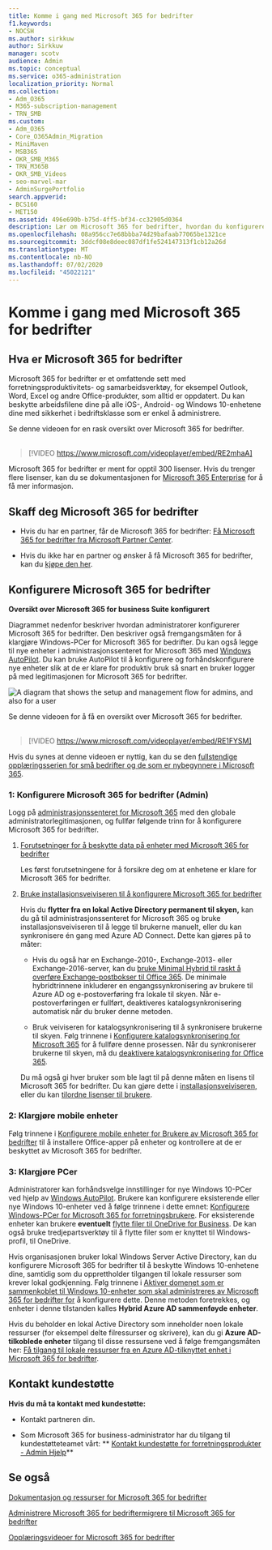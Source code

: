 ```yaml
---
title: Komme i gang med Microsoft 365 for bedrifter
f1.keywords:
- NOCSH
ms.author: sirkkuw
author: Sirkkuw
manager: scotv
audience: Admin
ms.topic: conceptual
ms.service: o365-administration
localization_priority: Normal
ms.collection:
- Adm_O365
- M365-subscription-management
- TRN_SMB
ms.custom:
- Adm_O365
- Core_O365Admin_Migration
- MiniMaven
- MSB365
- OKR_SMB_M365
- TRN_M365B
- OKR_SMB_Videos
- seo-marvel-mar
- AdminSurgePortfolio
search.appverid:
- BCS160
- MET150
ms.assetid: 496e690b-b75d-4ff5-bf34-cc32905d0364
description: Lær om Microsoft 365 for bedrifter, hvordan du konfigurerer den og hvordan du klargjør brukernes enheter og PCer for å sikre at de er beskyttet av Microsoft 365 for bedrifter.
ms.openlocfilehash: 08a956cc7e68bbba74d29bafaab77065be1321ce
ms.sourcegitcommit: 3ddcf08e8deec087df1fe524147313f1cb12a26d
ms.translationtype: MT
ms.contentlocale: nb-NO
ms.lasthandoff: 07/02/2020
ms.locfileid: "45022121"
---
```

# <a name="get-started-with-microsoft-365-for-business"></a>Komme i gang med Microsoft 365 for bedrifter

## <a name="what-is-microsoft-365-for-business"></a>Hva er Microsoft 365 for bedrifter

Microsoft 365 for bedrifter er et omfattende sett med forretningsproduktivitets- og samarbeidsverktøy, for eksempel Outlook, Word, Excel og andre Office-produkter, som alltid er oppdatert. Du kan beskytte arbeidsfilene dine på alle iOS-, Android- og Windows 10-enhetene dine med sikkerhet i bedriftsklasse som er enkel å administrere.

Se denne videoen for en rask oversikt over Microsoft 365 for bedrifter.<br><br>

> [!VIDEO https://www.microsoft.com/videoplayer/embed/RE2mhaA] 
  
Microsoft 365 for bedrifter er ment for opptil 300 lisenser. Hvis du trenger flere lisenser, kan du se dokumentasjonen for [Microsoft 365 Enterprise](https://go.microsoft.com/fwlink/p/?linkid=860986) for å få mer informasjon. 
  
## <a name="get-microsoft-365-for-business"></a>Skaff deg Microsoft 365 for bedrifter

- Hvis du har en partner, får de Microsoft 365 for bedrifter: [Få Microsoft 365 for bedrifter fra Microsoft Partner Center](get-microsoft-365-business.md).
    
- Hvis du ikke har en partner og ønsker å få Microsoft 365 for bedrifter, kan du [kjøpe den her](https://www.microsoft.com/microsoft-365/business).
    
## <a name="set-up-microsoft-365-for-business"></a>Konfigurere Microsoft 365 for bedrifter

 **Oversikt over Microsoft 365 for business Suite konfigurert**
  
Diagrammet nedenfor beskriver hvordan administratorer konfigurerer Microsoft 365 for bedrifter. Den beskriver også fremgangsmåten for å klargjøre Windows-PCer for Microsoft 365 for bedrifter. Du kan også legge til nye enheter i administrasjonssenteret for Microsoft 365 med [Windows AutoPilot](add-autopilot-devices-and-profile.md). Du kan bruke AutoPilot til å konfigurere og forhåndskonfigurere nye enheter slik at de er klare for produktiv bruk så snart en bruker logger på med legitimasjonen for Microsoft 365 for bedrifter.
  
![A diagram that shows the setup and management flow for admins, and also for a user](../media/249f81fc-7e79-44c7-8425-3a0b7b651c3b.png)

Se denne videoen for å få en oversikt over Microsoft 365 for bedrifter.<br><br>

> [!VIDEO https://www.microsoft.com/videoplayer/embed/RE1FYSM] 

Hvis du synes at denne videoen er nyttig, kan du se den [fullstendige opplæringsserien for små bedrifter og de som er nybegynnere i Microsoft 365](https://support.microsoft.com/office/6ab4bbcd-79cf-4000-a0bd-d42ce4d12816).

  
### <a name="1-set-up-microsoft-365-for-business-admin"></a>1: Konfigurere Microsoft 365 for bedrifter (Admin)

Logg på [administrasjonssenteret for Microsoft 365](https://portal.office.com/adminportal/home) med den globale administratorlegitimasjonen, og fullfør følgende trinn for å konfigurere Microsoft 365 for bedrifter. 
  
1. [Forutsetninger for å beskytte data på enheter med Microsoft 365 for bedrifter](pre-requisites-for-data-protection.md)
    
    Les først forutsetningene for å forsikre deg om at enhetene er klare for Microsoft 365 for bedrifter.
    
2. [Bruke installasjonsveiviseren til å konfigurere Microsoft 365 for bedrifter](set-up.md)
    
    Hvis du **flytter fra en lokal Active Directory permanent til skyen,** kan du gå til administrasjonssenteret for Microsoft 365 og bruke installasjonsveiviseren til å legge til brukerne manuelt, eller du kan synkronisere én gang med Azure AD Connect. Dette kan gjøres på to måter: 
    
    - Hvis du også har en Exchange-2010-, Exchange-2013- eller Exchange-2016-server, kan du [bruke Minimal Hybrid til raskt å overføre Exchange-postbokser til Office 365](https://docs.microsoft.com/Exchange/mailbox-migration/use-minimal-hybrid-to-quickly-migrate). De minimale hybridtrinnene inkluderer en engangssynkronisering av brukere til Azure AD og e-postoverføring fra lokale til skyen. Når e-postoverføringen er fullført, deaktiveres katalogsynkronisering automatisk når du bruker denne metoden.
    
    - Bruk veiviseren for katalogsynkronisering til å synkronisere brukerne til skyen. Følg trinnene i [Konfigurere katalogsynkronisering for Microsoft 365](https://docs.microsoft.com/office365/enterprise/set-up-directory-synchronization) for å fullføre denne prosessen. Når du synkroniserer brukerne til skyen, må du [deaktivere katalogsynkronisering for Office 365](https://docs.microsoft.com/office365/enterprise/turn-off-directory-synchronization).
    
    Du må også gi hver bruker som ble lagt til på denne måten en lisens til Microsoft 365 for bedrifter. Du kan gjøre dette i [installasjonsveiviseren,](set-up.md) eller du kan [tilordne lisenser til brukere](../admin/manage/assign-licenses-to-users.md).
    
### <a name="2-prepare-mobile-devices"></a>2: Klargjøre mobile enheter

Følg trinnene i [Konfigurere mobile enheter for Brukere av Microsoft 365 for bedrifter](set-up-mobile-devices.md) til å installere Office-apper på enheter og kontrollere at de er beskyttet av Microsoft 365 for bedrifter. 
  
### <a name="3-prepare-pcs"></a>3: Klargjøre PCer

Administratorer kan forhåndsvelge innstillinger for nye Windows 10-PCer ved hjelp av [Windows AutoPilot](add-autopilot-devices-and-profile.md). Brukere kan konfigurere eksisterende eller nye Windows 10-enheter ved å følge trinnene i dette emnet: [Konfigurere Windows-PCer for Microsoft 365 for forretningsbrukere](set-up-windows-devices.md). For eksisterende enheter kan brukere **eventuelt** [flytte filer til OneDrive for Business](move-files-to-onedrive.md). De kan også bruke tredjepartsverktøy til å flytte filer som er knyttet til Windows-profil, til OneDrive.
  
Hvis organisasjonen bruker lokal Windows Server Active Directory, kan du konfigurere Microsoft 365 for bedrifter til å beskytte Windows 10-enhetene dine, samtidig som du opprettholder tilgangen til lokale ressurser som krever lokal godkjenning. Følg trinnene i [Aktiver domenet som er sammenkoblet til Windows 10-enheter som skal administreres av Microsoft 365 for bedrifter for](manage-windows-devices.md) å konfigurere dette. Denne metoden foretrekkes, og enheter i denne tilstanden kalles **Hybrid Azure AD sammenføyde enheter**. 
  
Hvis du beholder en lokal Active Directory som inneholder noen lokale ressurser (for eksempel delte filressurser og skrivere), kan du gi **Azure AD-tilkoblede enheter** tilgang til disse ressursene ved å følge fremgangsmåten her: [Få tilgang til lokale ressurser fra en Azure AD-tilknyttet enhet i Microsoft 365 for bedrifter](access-resources.md).
  
  
## <a name="contact-support"></a>Kontakt kundestøtte

 **Hvis du må ta kontakt med kundestøtte:**
  
- Kontakt partneren din.
    
- Som Microsoft 365 for business-administrator har du tilgang til kundestøtteteamet vårt: ** [Kontakt kundestøtte for forretningsprodukter - Admin Hjelp](https://docs.microsoft.com/microsoft-365/admin/contact-support-for-business-products)**
    
## <a name="see-also"></a>Se også

[Dokumentasjon og ressurser for Microsoft 365 for bedrifter](https://go.microsoft.com/fwlink/p/?linkid=853701)
  
[Administrere Microsoft 365 for bedrifter](manage.md)[migrere til Microsoft 365 for bedrifter](migrate-to-microsoft-365-business.md)

[Opplæringsvideoer for Microsoft 365 for bedrifter](https://support.microsoft.com/office/6ab4bbcd-79cf-4000-a0bd-d42ce4d12816) 
